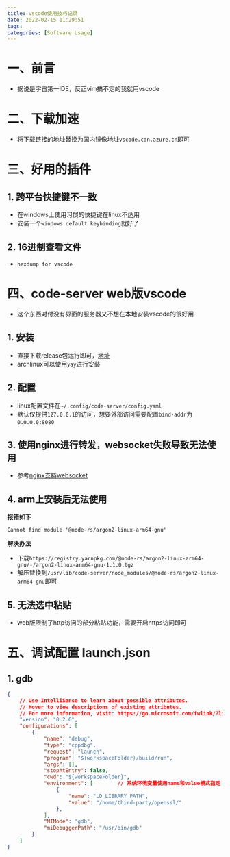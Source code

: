 ```yaml
---
title: vscode使用技巧记录
date: 2022-02-15 11:29:51
tags:
categories: [Software Usage]
---
```


# 一、前言

- 据说是宇宙第一IDE，反正vim搞不定的我就用vscode

# 二、下载加速

- 将下载链接的地址替换为国内镜像地址`vscode.cdn.azure.cn`即可

# 三、好用的插件

## 1. 跨平台快捷键不一致

- 在windows上使用习惯的快捷键在linux不适用
- 安装一个`windows default keybinding`就好了

## 2. 16进制查看文件

- `hexdump for vscode`

# 四、code-server web版vscode

- 这个东西对付没有界面的服务器又不想在本地安装vscode的很好用

## 1. 安装

- 直接下载release包运行即可，[地址](https://github.com//coder/code-server/releases)
- archlinux可以使用`yay`进行安装

## 2. 配置

- linux配置文件在`~/.config/code-server/config.yaml`
- 默认仅提供`127.0.0.1`的访问，想要外部访问需要配置`bind-addr`为`0.0.0.0:8080`

## 3. 使用nginx进行转发，websocket失败导致无法使用

- 参考[nginx支持websocket](/blogs/2021-04-23-nginx/#-1-3-支持websocket)

## 4. arm上安装后无法使用

**报错如下**

```shell
Cannot find module '@node-rs/argon2-linux-arm64-gnu'
```

**解决办法**

- 下载`https://registry.yarnpkg.com/@node-rs/argon2-linux-arm64-gnu/-/argon2-linux-arm64-gnu-1.1.0.tgz`
- 解压替换到`/usr/lib/code-server/node_modules/@node-rs/argon2-linux-arm64-gnu`即可

## 5. 无法选中粘贴

- web版限制了http访问的部分粘贴功能，需要开启https访问即可

# 五、调试配置 launch.json

## 1. gdb

```json
{
    // Use IntelliSense to learn about possible attributes.
    // Hover to view descriptions of existing attributes.
    // For more information, visit: https://go.microsoft.com/fwlink/?linkid=830387
    "version": "0.2.0",
    "configurations": [
        {
            "name": "debug",
            "type": "cppdbg",
            "request": "launch",
            "program": "${workspaceFolder}/build/run",
            "args": [],
            "stopAtEntry": false,
            "cwd": "${workspaceFolder}",
            "environment": [        // 系统环境变量使用name和value模式指定
                {
                    "name": "LD_LIBRARY_PATH",
                    "value": "/home/third-party/openssl/"
                },
            ],
            "MIMode": "gdb",
            "miDebuggerPath": "/usr/bin/gdb"
        }
    ]
}
```

